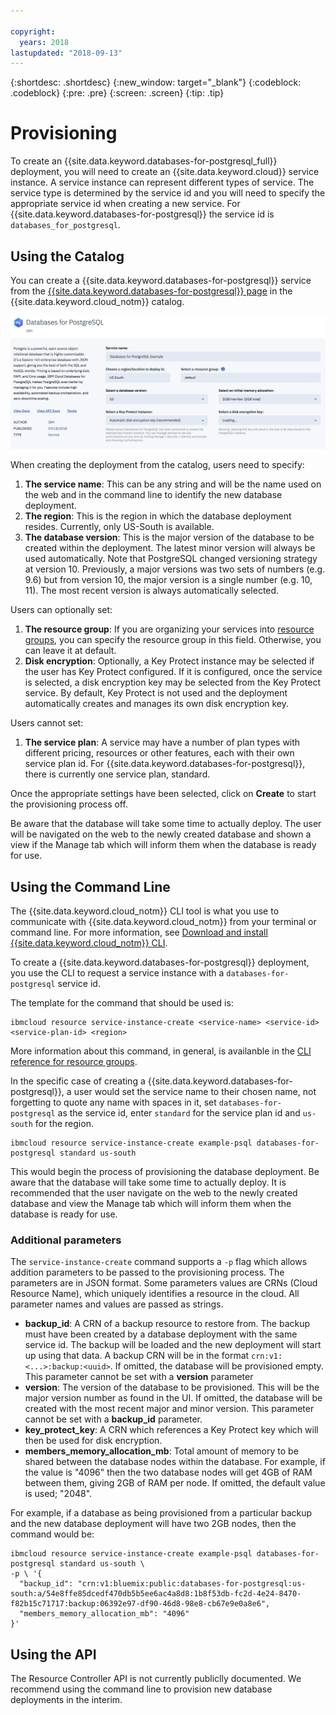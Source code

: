 ```yaml
---

copyright:
  years: 2018
lastupdated: "2018-09-13"
---
```


{:shortdesc: .shortdesc}
{:new_window: target="_blank"}
{:codeblock: .codeblock}
{:pre: .pre}
{:screen: .screen}
{:tip: .tip}

# Provisioning

To create an {{site.data.keyword.databases-for-postgresql_full}} deployment, you will need to create an {{site.data.keyword.cloud}} service instance. A service instance can represent different types of service. The service type is determined by the service id and you will need to specify the appropriate service id when creating a new service. For {{site.data.keyword.databases-for-postgresql}} the service id is `databases_for_postgresql`.


## Using the Catalog

You can create a {{site.data.keyword.databases-for-postgresql}} service from the [{{site.data.keyword.databases-for-postgresql}} page](https://console.{DomainName}/catalog/services/databases-for-postgresql/) in the {{site.data.keyword.cloud_notm}} catalog.

![Catalog Deployment Page](images/catalog-deployment.png)

When creating the deployment from the catalog, users need to specify:

1. **The service name**: This can be any string and will be the name used on the web and in the command line to identify the new database deployment.
2. **The region**: This is the region in which the database deployment resides. Currently, only US-South is available.
3. **The database version**: This is the major version of the database to be created within the deployment. The latest minor version will always be used automatically. Note that PostgreSQL changed versioning strategy at version 10. Previously, a major versions was two sets of numbers (e.g. 9.6) but from version 10, the major version is a single number (e.g. 10, 11). The most recent version is always automatically selected.

Users can optionally set:

1. **The resource group**: If you are organizing your services into [resource groups](/docs/resources/bestpractice_rgs.html#bp_resourcegroups), you can specify the resource group in this field. Otherwise, you can leave it at default.
2. **Disk encryption**: Optionally, a Key Protect instance may be selected if the user has Key Protect configured. If it is configured, once the service is selected, a disk encryption key may be selected from the Key Protect service. By default, Key Protect is not used and the deployment automatically creates and manages its own disk encryption key. 

Users cannot set:

1. **The service plan**: A service may have a number of plan types with different pricing, resources or other features, each with their own service plan id. For {{site.data.keyword.databases-for-postgresql}}, there is currently one service plan, standard. 

Once the appropriate settings have been selected, click on **Create** to start the provisioning process off.

Be aware that the database will take some time to actually deploy. The user will be navigated on the web to the newly created database and shown a view if the Manage tab which will inform them when the database is ready for use.

## Using the Command Line

The {{site.data.keyword.cloud_notm}} CLI tool is what you use to communicate with {{site.data.keyword.cloud_notm}} from your terminal or command line. For more information, see [Download and install {{site.data.keyword.cloud_notm}} CLI](https://console.{DomainName}/docs/cli/reference/bluemix_cli/download_cli.html).

To create a {{site.data.keyword.databases-for-postgresql}} deployment, you use the CLI to request a service instance with a `databases-for-postgresql` service id.

The template for the command that should be used is:

```
ibmcloud resource service-instance-create <service-name> <service-id> <service-plan-id> <region>
```

More information about this command, in general, is availanble in the [CLI reference for resource groups](/docs/cli/reference/ibmcloud/cli_resource_group.html#ibmcloud_resource_service_instance_create).

In the specific case of creating a {{site.data.keyword.databases-for-postgresql}}, a user would set the service name to their chosen name, not forgetting to quote any name with spaces in it, set `databases-for-postgresql` as the service id, enter `standard` for the service plan id and `us-south` for the region.

```
ibmcloud resource service-instance-create example-psql databases-for-postgresql standard us-south
```

This would begin the process of provisioning the database deployment. Be aware that the database will take some time to actually deploy. It is recommended that the user navigate on the web to the newly created database and view the Manage tab which will inform them when the database is ready for use.

### Additional parameters

The `service-instance-create` command supports a `-p` flag which allows addition parameters to be passed to the provisioning process. The parameters are in JSON format. Some parameters values are CRNs (Cloud Resource Name), which uniquely identifies a resource in the cloud. All parameter names and values are passed as strings.

* **backup_id**: A CRN of a backup resource to restore from. The backup must have been created by a database deployment with the same service id. The backup will be loaded and the new deployment will start up using that data. A backup CRN will be in the format `crn:v1:<...>:backup:<uuid>`. If omitted, the database will be provisioned empty. This parameter cannot be set with a **version** parameter
* **version**: The version of the database to be provisioned. This will be the major version number as found in the UI. If omitted, the database will be created with the most recent major and minor version. This parameter cannot be set with a **backup_id** parameter.
* **key_protect_key**: A CRN which references a Key Protect key which will then be used for disk encryption.
* **members_memory_allocation_mb**: Total amount of memory to be shared between the database nodes within the database. For example, if the value is "4096" then the two database nodes will get 4GB of RAM between them, giving 2GB of RAM per node. If omitted, the default value is used; "2048".

For example, if a database as being provisioned from a particular backup and the new database deployment will have two 2GB nodes, then the command would be:

```
ibmcloud resource service-instance-create example-psql databases-for-postgresql standard us-south \
-p \ '{
  "backup_id": "crn:v1:bluemix:public:databases-for-postgresql:us-south:a/54e8ffe85dcedf470db5b5ee6ac4a8d8:1b8f53db-fc2d-4e24-8470-f82b15c71717:backup:06392e97-df90-46d8-98e8-cb67e9e0a8e6",
  "members_memory_allocation_mb": "4096"
}'
```


## Using the API

The Resource Controller API is not currently publiclly documented. We recommend using the command line to provision new database deployments in the interim.

